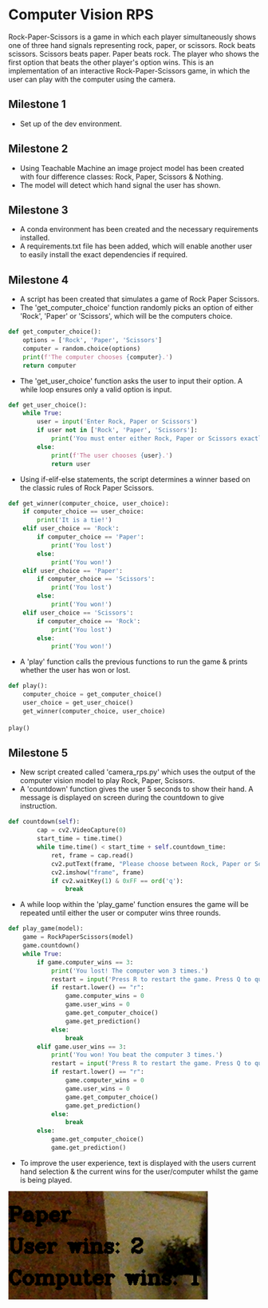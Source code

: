 # Computer Vision RPS

Rock-Paper-Scissors is a game in which each player simultaneously shows one of three hand signals representing rock, paper, or scissors. Rock beats scissors. Scissors beats paper. Paper beats rock. The player who shows the first option that beats the other player's option wins. This is an implementation of an interactive Rock-Paper-Scissors game, in which the user can play with the computer using the camera.

## Milestone 1

- Set up of the dev environment.

## Milestone 2

- Using Teachable Machine an image project model has been created with four difference classes: Rock, Paper, Scissors & Nothing.
- The model will detect which hand signal the user has shown.

## Milestone 3

- A conda environment has been created and the necessary requirements installed.
- A requirements.txt file has been added, which will enable another user to easily install the exact dependencies if required.

## Milestone 4

- A script has been created that simulates a game of Rock Paper Scissors.
- The 'get_computer_choice' function randomly picks an option of either 'Rock', 'Paper' or 'Scissors', which will be the computers choice.

```python
def get_computer_choice():
    options = ['Rock', 'Paper', 'Scissors']
    computer = random.choice(options)
    print(f'The computer chooses {computer}.')
    return computer
```

- The 'get_user_choice' function asks the user to input their option. A while loop ensures only a valid option is input.

```python
def get_user_choice():
    while True:
        user = input('Enter Rock, Paper or Scissors')
        if user not in ['Rock', 'Paper', 'Scissors']:
            print('You must enter either Rock, Paper or Scissors exactly.')
        else:
            print(f'The user chooses {user}.')
            return user
```

- Using if-elif-else statements, the script determines a winner based on the classic rules of Rock Paper Scissors.

```python
def get_winner(computer_choice, user_choice):
    if computer_choice == user_choice:
        print('It is a tie!')
    elif user_choice == 'Rock':
        if computer_choice == 'Paper':
            print('You lost')
        else:
            print('You won!')
    elif user_choice == 'Paper':
        if computer_choice == 'Scissors':
            print('You lost')
        else:
            print('You won!')
    elif user_choice == 'Scissors':
        if computer_choice == 'Rock':
            print('You lost')
        else:
            print('You won!')
```

- A 'play' function calls the previous functions to run the game & prints whether the user has won or lost.

```python
def play():
    computer_choice = get_computer_choice()
    user_choice = get_user_choice()
    get_winner(computer_choice, user_choice)

play()
```

## Milestone 5

- New script created called 'camera_rps.py' which uses the output of the computer vision model to play Rock, Paper, Scissors.
- A 'countdown' function gives the user 5 seconds to show their hand. A message is displayed on screen during the countdown to give instruction.

```python
def countdown(self):
        cap = cv2.VideoCapture(0)
        start_time = time.time()
        while time.time() < start_time + self.countdown_time:
            ret, frame = cap.read()         
            cv2.putText(frame, "Please choose between Rock, Paper or Scissors.", (50, 100), cv2.FONT_HERSHEY_COMPLEX, 1, (0, 0, 0), 3)
            cv2.imshow("frame", frame)
            if cv2.waitKey(1) & 0xFF == ord('q'):
                break
```

- A while loop within the 'play_game' function ensures the game will be repeated until either the user or computer wins three rounds.

```python
def play_game(model):
    game = RockPaperScissors(model)
    game.countdown()
    while True:
        if game.computer_wins == 3:
            print('You lost! The computer won 3 times.')
            restart = input('Press R to restart the game. Press Q to quit.')
            if restart.lower() == "r":
                game.computer_wins = 0
                game.user_wins = 0
                game.get_computer_choice()
                game.get_prediction()
            else:
                break
        elif game.user_wins == 3:
            print('You won! You beat the computer 3 times.')
            restart = input('Press R to restart the game. Press Q to quit.')
            if restart.lower() == "r":
                game.computer_wins = 0
                game.user_wins = 0
                game.get_computer_choice()
                game.get_prediction()
            else:
                break
        else:
            game.get_computer_choice()
            game.get_prediction()
```

- To improve the user experience, text is displayed with the users current hand selection & the current wins for the user/computer whilst the game is being played.

![](screenshot.png)


